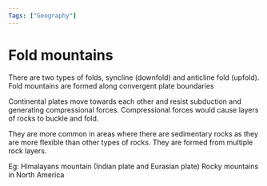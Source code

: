 ```yaml
---
Tags: ["Geography"]
---
```

# Fold mountains
There are two types of folds, syncline (downfold) and anticline fold (upfold).
Fold mountains are formed along convergent plate boundaries

Continental plates move towards each other and resist subduction and generating compressional forces.
Compressional forces would cause layers of rocks to buckle and fold.

They are more common in areas where there are sedimentary rocks as they are more flexible than other types of rocks. They are formed from multiple rock layers.

Eg: Himalayans mountain (Indian plate and Eurasian plate)
	Rocky mountains in North America